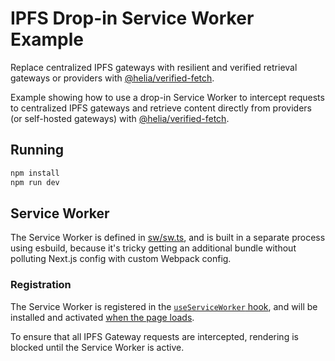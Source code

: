 # IPFS Drop-in Service Worker Example

Replace centralized IPFS gateways with resilient and verified retrieval gateways or providers with [@helia/verified-fetch](https://www.npmjs.com/package/@helia/verified-fetch).



Example showing how to use a drop-in Service Worker to intercept requests to centralized IPFS gateways and retrieve content directly from providers (or self-hosted gateways) with [@helia/verified-fetch](https://www.npmjs.com/package/@helia/verified-fetch).

## Running

```bash
npm install
npm run dev
```

## Service Worker

The Service Worker is defined in [sw/sw.ts](sw/sw.ts), and is built in a separate process using esbuild, because it's tricky getting an additional bundle without polluting Next.js config with custom Webpack config.

### Registration

The Service Worker is registered in the [`useServiceWorker` hook](hooks/useServiceWorker.ts), and will be installed and activated [when the page loads](pages/_app.tsx).

To ensure that all IPFS Gateway requests are intercepted, rendering is blocked until the Service Worker is active.

###


